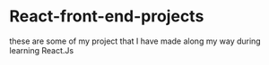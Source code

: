 # React-front-end-projects
these are some of my project that I have made along my way during learning React.Js
